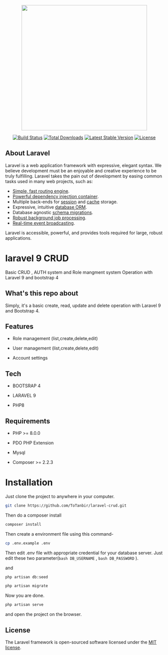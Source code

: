 <p align="center"><a href="https://laravel.com" target="_blank"><img src="https://raw.githubusercontent.com/laravel/art/master/logo-lockup/5%20SVG/2%20CMYK/1%20Full%20Color/laravel-logolockup-cmyk-red.svg" width="400"></a></p>

<p align="center">
<a href="https://travis-ci.org/laravel/framework"><img src="https://travis-ci.org/laravel/framework.svg" alt="Build Status"></a>
<a href="https://packagist.org/packages/laravel/framework"><img src="https://img.shields.io/packagist/dt/laravel/framework" alt="Total Downloads"></a>
<a href="https://packagist.org/packages/laravel/framework"><img src="https://img.shields.io/packagist/v/laravel/framework" alt="Latest Stable Version"></a>
<a href="https://packagist.org/packages/laravel/framework"><img src="https://img.shields.io/packagist/l/laravel/framework" alt="License"></a>
</p>

## About Laravel

Laravel is a web application framework with expressive, elegant syntax. We believe development must be an enjoyable and creative experience to be truly fulfilling. Laravel takes the pain out of development by easing common tasks used in many web projects, such as:

- [Simple, fast routing engine](https://laravel.com/docs/routing).
- [Powerful dependency injection container](https://laravel.com/docs/container).
- Multiple back-ends for [session](https://laravel.com/docs/session) and [cache](https://laravel.com/docs/cache) storage.
- Expressive, intuitive [database ORM](https://laravel.com/docs/eloquent).
- Database agnostic [schema migrations](https://laravel.com/docs/migrations).
- [Robust background job processing](https://laravel.com/docs/queues).
- [Real-time event broadcasting](https://laravel.com/docs/broadcasting).

Laravel is accessible, powerful, and provides tools required for large, robust applications.

# laravel 9 CRUD

Basic CRUD , AUTH system and Role mangment system Operation with Laravel 9 and bootstrap 4


## What's this repo about

Simply, it's a basic create, read, update and delete operation with Laravel 9 and Bootstrap 4. 

## Features

- Role management (list,create,delete,edit)

- User management (list,create,delete,edit)

- Account settings 

## Tech

- BOOTSRAP 4

- LARAVEL 9

- PHP8


## Requirements

- PHP >= 8.0.0

- PDO PHP Extension

- Mysql 

- Composer >= 2.2.3


# Installation
Just clone the project to anywhere in your computer.
```bash
git clone https://github.com/ToTanbir/laravel-crud.git
``` 

Then do a composer install

```bash
composer install
``` 

Then create a environment file using this command-
```bash
cp .env.example .env
``` 
Then edit .env file with appropriate credential for your database server. Just edit these two parameter(```bash DB_USERNAME``` , ```bash DB_PASSWORD``` ).

and

```bash
php artisan db:seed 
``` 
```bash 
php artisan migrate
``` 
Now you are done.

```bash
php artisan serve
``` 
and open the project on the browser.
## License

The Laravel framework is open-sourced software licensed under the [MIT license](https://opensource.org/licenses/MIT).

